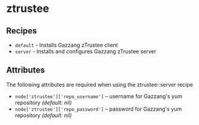 ztrustee
=============

Recipes
-------

* `default` - Installs Gazzang zTrustee client
* `server` - Installs and configures Gazzang zTrustee server

Attributes
----------

The following attributes are required when using the ztrustee::server recipe

* `node['ztrustee']['repo_username']` – username for Gazzang's yum repository *(default: nil)*
* `node['ztrustee']['repo_password']` – password for Gazzang's yum repository *(default: nil)*

